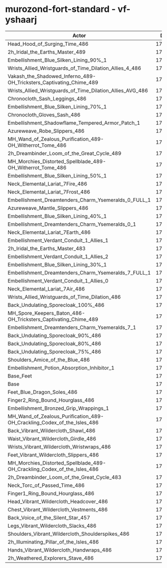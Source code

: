 # murozond-fort-standard - vf-yshaarj
| Actor | DPS | Increase |
|---|:---:|:---:|
|Head_Hood_of_Surging_Time_486|175845|1.86%|
|2h_Iridal_the_Earths_Master_489|175757|1.81%|
|Embellishment_Blue_Silken_Lining_90%_1|175427|1.62%|
|Wrists_Allied_Wristguards_of_Time_Dilation_Allies_4_486|175419|1.61%|
|Vakash_the_Shadowed_Inferno_489-OH_Tricksters_Captivating_Chime_489|175369|1.58%|
|Wrists_Allied_Wristguards_of_Time_Dilation_Allies_AVG_486|174968|1.35%|
|Chronocloth_Sash_Leggings_486|174916|1.32%|
|Embellishment_Blue_Silken_Lining_70%_1|174908|1.32%|
|Chronocloth_Gloves_Sash_486|174736|1.22%|
|Embellishment_Shadowflame_Tempered_Armor_Patch_1|174403|1.02%|
|Azureweave_Robe_Slippers_486|174312|0.97%|
|MH_Wand_of_Zealous_Purification_489-OH_Witherrot_Tome_486|174310|0.97%|
|2h_Dreambinder_Loom_of_the_Great_Cycle_489|174265|0.94%|
|MH_Morchies_Distorted_Spellblade_489-OH_Witherrot_Tome_486|174164|0.89%|
|Embellishment_Blue_Silken_Lining_50%_1|174158|0.88%|
|Neck_Elemental_Lariat_7Fire_486|174138|0.87%|
|Neck_Elemental_Lariat_7Frost_486|174104|0.85%|
|Embellishment_Dreamtenders_Charm_Ysemeralds_0_FULL_1|174094|0.85%|
|Azureweave_Mantle_Slippers_486|174034|0.81%|
|Embellishment_Blue_Silken_Lining_40%_1|173889|0.73%|
|Embellishment_Dreamtenders_Charm_Ysemeralds_0_1|173673|0.60%|
|Neck_Elemental_Lariat_7Earth_486|173657|0.59%|
|Embellishment_Verdant_Conduit_1_Allies_1|173630|0.58%|
|2h_Iridal_the_Earths_Master_483|173612|0.57%|
|Embellishment_Verdant_Conduit_1_Allies_2|173600|0.56%|
|Embellishment_Blue_Silken_Lining_30%_1|173520|0.51%|
|Embellishment_Dreamtenders_Charm_Ysemeralds_7_FULL_1|173512|0.51%|
|Embellishment_Verdant_Conduit_1_Allies_0|173469|0.48%|
|Neck_Elemental_Lariat_7Air_486|173349|0.41%|
|Wrists_Allied_Wristguards_of_Time_Dilation_486|173338|0.41%|
|Back_Undulating_Sporecloak_100%_486|173193|0.32%|
|MH_Spore_Keepers_Baton_486-OH_Tricksters_Captivating_Chime_489|173187|0.32%|
|Embellishment_Dreamtenders_Charm_Ysemeralds_7_1|173169|0.31%|
|Back_Undulating_Sporecloak_90%_486|173140|0.29%|
|Back_Undulating_Sporecloak_80%_486|173111|0.28%|
|Back_Undulating_Sporecloak_75%_486|172971|0.20%|
|Shoulders_Amice_of_the_Blue_486|172960|0.19%|
|Embellishment_Potion_Absorption_Inhibitor_1|172949|0.18%|
|Base_Feet|172809|0.10%|
|Base|172634|0.00%|
|Feet_Blue_Dragon_Soles_486|172569|-0.04%|
|Finger2_Ring_Bound_Hourglass_486|172558|-0.04%|
|Embellishment_Bronzed_Grip_Wrappings_1|172549|-0.05%|
|MH_Wand_of_Zealous_Purification_489-OH_Crackling_Codex_of_the_Isles_486|172536|-0.06%|
|Back_Vibrant_Wildercloth_Shawl_486|172466|-0.10%|
|Waist_Vibrant_Wildercloth_Girdle_486|172398|-0.14%|
|Wrists_Vibrant_Wildercloth_Wristwraps_486|172387|-0.14%|
|Feet_Vibrant_Wildercloth_Slippers_486|172275|-0.21%|
|MH_Morchies_Distorted_Spellblade_489-OH_Crackling_Codex_of_the_Isles_486|172269|-0.21%|
|2h_Dreambinder_Loom_of_the_Great_Cycle_483|172231|-0.23%|
|Neck_Torc_of_Passed_Time_486|172154|-0.28%|
|Finger1_Ring_Bound_Hourglass_486|172106|-0.31%|
|Head_Vibrant_Wildercloth_Headcover_486|172076|-0.32%|
|Chest_Vibrant_Wildercloth_Vestments_486|172026|-0.35%|
|Back_Voice_of_the_Silent_Star_457|171909|-0.42%|
|Legs_Vibrant_Wildercloth_Slacks_486|171783|-0.49%|
|Shoulders_Vibrant_Wildercloth_Shoulderspikes_486|171778|-0.50%|
|2h_Illuminating_Pillar_of_the_Isles_486|171654|-0.57%|
|Hands_Vibrant_Wildercloth_Handwraps_486|171602|-0.60%|
|2h_Weathered_Explorers_Stave_486|171439|-0.69%|
